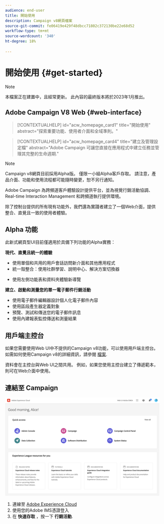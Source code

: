 ```yaml
---
audience: end-user
title: 開始使用
description: Campaign v8網頁檔案
source-git-commit: fe06419e429f48dbcc71802c372130be22e68d52
workflow-type: tm+mt
source-wordcount: '340'
ht-degree: 18%

---
```


# 開始使用 {#get-started}

>[!NOTE]
>
>本檔案正在建置中，且經常更新。 此內容的最終版本將於2023年1月推出。

## Adobe Campaign V8 Web {#web-interface}

<!--
V8 web overview
context, scope (targets cross-channel practitioners), limitations
only existing customers
-->
>[!CONTEXTUALHELP]
>id="acw_homepage_card1"
>title="開始使用"
>abstract="探索重要功能、使用者介面和全域準則。"

>[!CONTEXTUALHELP]
>id="acw_homepage_card4"
>title="建立及管理設定檔"
>abstract="Adobe Campaign 可讓您直接在應用程式中建立任務並管理其完整的生命週期."

>[!NOTE]
>
>Campaign v8網頁目前採用Alpha版。 僅限一小組Alpha客戶存取。 請注意，產品介面、功能和使用流程都可能隨時變更，恕不另行通知。

Adobe Campaign 為跨頻道客戶體驗設計提供平台，並為視覺行銷活動協調、Real-time Interaction Management 和跨頻道執行提供環境。

除了控制台提供的所有現有功能外，我們還為實踐者建立了一個Web介面，提供整合、直覺且一致的使用者體驗。

## Alpha 功能

此新式網頁型UI目前僅適用於具備下列功能的Alpha實務：

**現代、直覺且統一的體驗**

* 使用單個和共用的用戶會話訪問新介面和其他應用程式
* 統一殼整合：使用社群學習、說明中心、解決方案切換器
<!--
No search and pulse notifications in Alpha
-->
* 使用左側功能表和資料夾體驗新導覽

**建立、啟動和測量您的單一電子郵件行銷活動**

* 使用電子郵件編輯器設計個人化電子郵件內容
* 使用區段產生器定義對象
* 預覽、測試和傳送您的電子郵件訊息
* 使用內建報表監控傳送和測量結果

<!--
add info somewhere to remind users that
* they still have access to their console (+ link to v8 console doc)
* they keep their existing data (example: will be able to use their existing delivery templates to create deliveries)
-->

## 用戶端主控台

如果您需要使用Web UI中不提供的Campaign v8功能，可以使用用戶端主控台。 如需如何使用Campaign v8的詳細資訊，請參閱 [檔案](https://experienceleague.adobe.com/docs/campaign/campaign-v8/campaign-home.html?lang=en).

資料會在主控台與Web UI之間共用。 例如，如果您使用主控台建立了傳遞範本，則可在Web介面中使用。

## 連結至 Campaign

![](assets/connect.png)

1. 連線至 [Adobe Experience Cloud](http://experience.adobe.com)
1. 使用您的Adobe IMS憑證登入
1. 在 **快速存取** ，按一下 **行銷活動**.

<!--
-> experience cloud home: "Campaign" -> home campaign v8
-> or Campaign v8 web if direct URL
-->